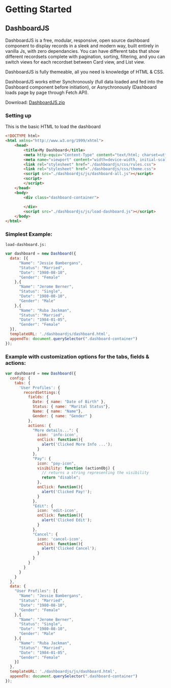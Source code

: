 # Getting Started

## DashboardJS

DashboardJS is a free, modular, responsive, open source dashboard component to display records in a sleek and modern way, built entirely in vanilla Js, with zero dependancies. You can have different tabs that show different recordsets complete with pagination, sorting, filtering, and you can switch views for each recordset between Card view, and List view.

DashboardJS is fully themeable, all you need is knowledge of HTML & CSS.

DashboardJS works either Synchronously (full data loaded and fed into the Dashboard component before initiation), or Asnychronously (Dashboard loads page by page through Fetch API).

Download: [DashboardJS.zip](../dist/DashboardJS.zip)

### Setting up

This is the basic HTML to load the dashboard

```html
<!DOCTYPE html>
<html xmlns="http://www.w3.org/1999/xhtml">
	<head>
		<title>My Dashboard</title>
		<meta http-equiv="Content-Type" content="text/html; charset=utf-8" />
		<meta name="viewport" content="width=device-width, initial-scale=1.0, maximum-scale=1.0, user-scalable=0">
		<link rel="stylesheet" href="./dashboardjs/css/rules.css">		
		<link rel="stylesheet" href="./dashboardjs/css/theme.css">		
		<script src="./dashboardjs/js/dashboard-all.js"></script>	
		<script>	
		</script> 
	</head>
	<body>	
		<div class="dashboard-container">
			
		</div>
		<script src="./dashboardjs/js/load-dashboard.js"></script>	
	</body>	
</html>
```

### Simplest Example:

```
load-dashboard.js:
```

```javascript
var dashboard = new Dashboard({
  data: [{
      "Name": "Jessie Bambergans",
      "Status": "Married",
      "Date": "1980-08-10",
      "Gender": "Female"
    },{
      "Name": "Jerome Berner",
      "Status": "Single",
      "Date": "1980-08-10",
      "Gender": "Male"
    },{
      "Name": "Ruba Jackman",
      "Status": "Married",
      "Date": "1984-01-05",
      "Gender": "Female"
  }],
  templateURL: './dashboardjs/dashboard.html',
  appendTo: document.querySelector(".dashboard-container")
});
```

### Example with customization options for the tabs, fields & actions:

```javascript
var dashboard = new Dashboard({
  config: {
    tabs: {
      'User Profiles': {
        recordSettings:{
          fields: {
            Date: { name: "Date of Birth" },
            Status: { name: "Marital Status"},
            Name: { name: "Name"},
            Gender: { name: "Gender" }
          },
          actions: {
            "More details...": {
              icon: 'info-icon',
              onClick: function(){
                alert('Clicked More Info ...');
              }
            },  	
            "Pay": {
              icon: "pay-icon",
              visibility: function (actionObj) {
                // returns a string representing the visibility
                return "disable";
              },
              onClick: function(){
                alert('Clicked Pay!');
              }
            },
            "Edit": {
              icon: 'edit-icon',
              onClick: function(){
                alert('Clicked Edit');
              }
            },
            "Cancel": {
              icon: 'cancel-icon',
              onClick: function(){
                alert('Clicked Cancel');
              }
            }
          }
        }
      }
    }
  },
  data: {
    "User Profiles": [{
      "Name": "Jessie Bambergans",
      "Status": "Married",
      "Date": "1980-08-10",
      "Gender": "Female"
    },{
      "Name": "Jerome Berner",
      "Status": "Single",
      "Date": "1980-08-10",
      "Gender": "Male"
    },{
      "Name": "Ruba Jackman",
      "Status": "Married",
      "Date": "1984-01-05",
      "Gender": "Female"
    }]
  },
  templateURL: './dashboardjs/js/dashboard.html',
  appendTo: document.querySelector(".dashboard-container")
});
```
